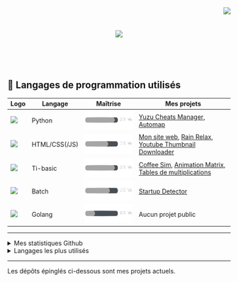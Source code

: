 <div align="right">
  <a href="https://visitorbadge.io/status?path=https%3A%2F%2Fgithub.com%2FLuckyluka17"><img src="https://api.visitorbadge.io/api/visitors?path=https%3A%2F%2Fgithub.com%2FLuckyluka17&label=Visiteurs&countColor=%23263759&style=flat" /></a>
</div>
<br/>

<p align="center">
<img align="center" src="https://user-images.githubusercontent.com/63603989/179353810-db46461e-96c2-4508-8221-87fa32c975dc.png" width="60%">
</p>


<br/><br/><br/>

## 🧪 Langages de programmation utilisés
| Logo | Langage | Maîtrise | Mes projets 
| --- | --- | --- | --- |
| <code><img src="https://cdn-icons-png.flaticon.com/512/5968/5968350.png" width="30px"></code> | Python | <img src="files\img\progressbar\py_bar.png"> | [Yuzu Cheats Manager](https://github.com/Luckyluka17/YuzuCheatsManager), [Automap](https://github.com/automap-organization) |
| <code><img src="https://cdn-icons-png.flaticon.com/512/5968/5968267.png" width="30px"></code> | HTML/CSS(/JS) | <img src="files\img\progressbar\web_bar.png">| [Mon site web](https://github.com/Luckyluka17/luckyluka17.github.io), [Rain Relax](https://github.com/Luckyluka17/rain-relax), [Youtube Thumbnail Downloader](https://github.com/Luckyluka17/YouTubeThumbnailDownloader) |
| <code><img src="https://education.ti.com/-/media/ti/education/images/activities/ti-codes/21172_ticodes_platformlanding_basiccircle.png?rev=ebde8d8f-55cb-4301-bb4b-9e8f7d034277&h=300&w=420&la=en&hash=13D83E746FA545A0BB1FF75DBFB85A991E7D27B9" width="30px"></code> | Ti-basic | <img src="files\img\progressbar\py_bar.png"> | [Coffee Sim](https://tiplanet.org/forum/archives_voir.php?id=2701529), [Animation Matrix](https://tiplanet.org/forum/archives_voir.php?id=2937710), [Tables de multiplications](https://tiplanet.org/forum/archives_voir.php?id=2948263) |
| <code><img src="https://cdn-icons-png.flaticon.com/512/5558/5558320.png" width="30px"></code> | Batch | <img src="files\img\progressbar\batch_bar.png"> | [Startup Detector](https://github.com/Luckyluka17/Startup-Detector) |
| <code><img src="https://cdn-icons-png.flaticon.com/512/919/919838.png" width="30px"></code> | Golang | <img src="files\img\progressbar\go_bar.png"> | Aucun projet public |

---

<details>
  <summary>Mes statistiques Github</summary>
    <p><img src="https://github-readme-stats.vercel.app/api?username=luckyluka17&show_icons=true&theme=dark&locale=fr&layout=compact"></p>
</details>
<details>
  <summary>Langages les plus utilisés</summary>
    <p><img src="https://github-readme-stats.vercel.app/api/top-langs/?username=luckyluka17&layout=compact&theme=dark"></p>
</details>

---

Les dépôts épinglés ci-dessous sont mes projets actuels.
